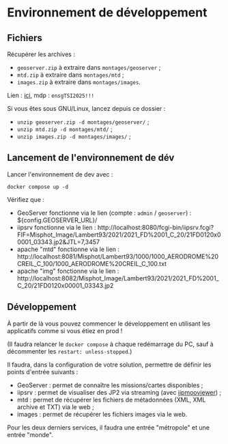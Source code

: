 # Environnement de développement

## Fichiers

Récupérer les archives :

- `geoserver.zip` à extraire dans `montages/geoserver` ;
- `mtd.zip` à extraire dans `montages/mtd` ;
- `images.zip` à extraire dans `montages/images`.

Lien : [ici](https://francetransfert.numerique.gouv.fr/download/download-info-public?enclosure=de8b65e2-116e-4a61-87b9-ce99efeacbcc&lang=fr), mdp : `ensgTSI2025!!!`

Si vous êtes sous GNU/Linux, lancez depuis ce dossier :

- `unzip geoserver.zip -d montages/geoserver/` ;
- `unzip mtd.zip -d montages/mtd/` ;
- `unzip images.zip -d montages/images/` ;

## Lancement de l'environnement de dév

Lancer l'environnement de dev avec :

```
docker compose up -d
```

Vérifiez que :

- GeoServer fonctionne via le lien (compte : `admin` / `geoserver`) : ${config.GEOSERVER_URL}/
- iipsrv fonctionne via le lien : http://localhost:8080/fcgi-bin/iipsrv.fcgi?FIF=Misphot_Image/Lambert93/2021/2021_FD%2001_C_20/21FD0120x00001_03343.jp2&JTL=7,3457
- apache "mtd" fonctionne via le lien : http://localhost:8081/Misphot/Lambert93/1000/1000_AERODROME%20CREIL_C_100/1000_AERODROME%20CREIL_C_100.txt
- apache "img" fonctionne via le lien : http://localhost:8082/Misphot_Image/Lambert93/2021/2021_FD%2001_C_20/21FD0120x00001_03343.jp2

## Développement

À partir de là vous pouvez commencer le développement en utilisant les applicatifs comme si vous étiez en prod !

(Il faudra relancer le `docker compose` à chaque redémarrage du PC, sauf à décommenter les `restart: unless-stopped`.)

Il faudra, dans la configuration de votre solution, permettre de définir les points d'entrée suivants :

- GeoServer : permet de connaître les missions/cartes disponibles ;
- iipsrv : permet de visualiser des JP2 via streaming (avec [iipmooviewer](https://github.com/ruven/iipmooviewer)) ;
- mtd : permet de récupérer les fichiers de métadonnées (XML, XML archive et TXT) via le web ;
- images : permet de récupérer les fichiers images via le web.

Pour les deux derniers services, il faudra une entrée "métropole" et une entrée "monde".
